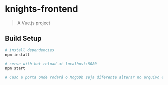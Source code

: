 # knights-frontend

> A Vue.js project

## Build Setup

``` bash
# install dependencies
npm install

# serve with hot reload at localhost:8080
npm start

# Caso a porta onde rodará o MogoDb seja diferente alterar no arquivo environment.ls dentro da pasta src na raiz do projeto.


